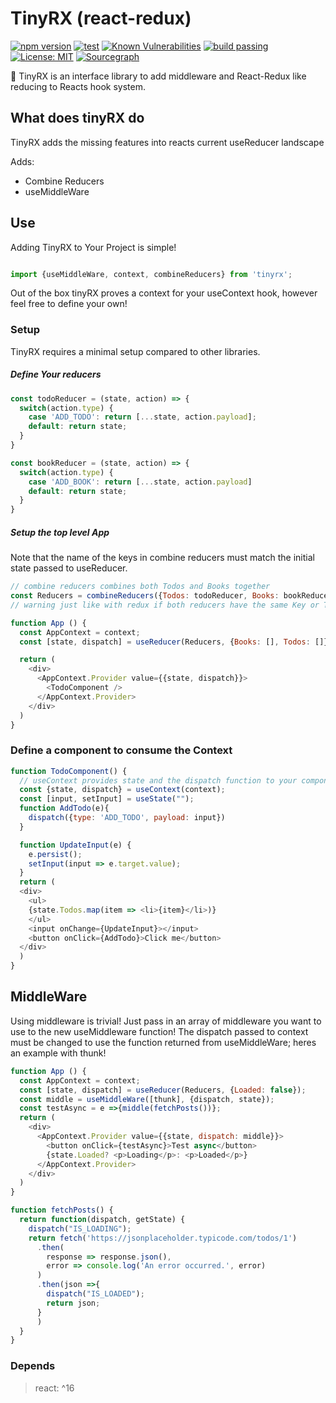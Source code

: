 # TinyRX (react-redux)

[![npm version](https://badge.fury.io/js/tinyrx.svg)](https://badge.fury.io/js/tinyrx)
[![test](https://david-dm.org/stevendixondev/tinyrx.svg)](https://david-dm.org/stevendixondev/tinyrx)
[![Known Vulnerabilities](https://snyk.io/test/github/stevendixondev/tinyrx/badge.svg)](https://snyk.io/test/github/stevendixondev/tinyrx)
[![build passing](https://travis-ci.com/StevenDixonDev/tinyrx.svg?branch=master)](https://travis-ci.com/StevenDixonDev/tinyrx)
[![License: MIT](https://img.shields.io/badge/License-MIT-yellow.svg)](https://opensource.org/licenses/MIT)
[![Sourcegraph](https://sourcegraph.com/github.com/StevenDixonDev/tinyrx/-/badge.svg)](https://sourcegraph.com/github.com/StevenDixonDev/tinyrx?badge)

:pill: TinyRX is an interface library to add middleware and React-Redux like reducing to Reacts hook system.

## What does tinyRX do

TinyRX adds the missing features into reacts current useReducer landscape

Adds: 

- Combine Reducers
- useMiddleWare

## Use

Adding TinyRX to Your Project is simple!

```JavaScript

import {useMiddleWare, context, combineReducers} from 'tinyrx';

```

Out of the box tinyRX proves a context for your useContext hook, however feel free to define your own!

### Setup

TinyRX requires a minimal setup compared to other libraries.

##### Define Your reducers

```JavaScript
const todoReducer = (state, action) => {
  switch(action.type) {
    case 'ADD_TODO': return [...state, action.payload];
    default: return state;
  }
}

const bookReducer = (state, action) => {
  switch(action.type) {
    case 'ADD_BOOK': return [...state, action.payload]
    default: return state;
  }
}
```

##### Setup the top level App

Note that the name of the keys in combine reducers must match the initial state passed to useReducer.

```JavaScript
// combine reducers combines both Todos and Books together
const Reducers = combineReducers({Todos: todoReducer, Books: bookReducer});
// warning just like with redux if both reducers have the same Key or Type both will be affected

function App () {
  const AppContext = context;
  const [state, dispatch] = useReducer(Reducers, {Books: [], Todos: []});

  return (
    <div>
      <AppContext.Provider value={{state, dispatch}}>
        <TodoComponent />
      </AppContext.Provider>
    </div>
  )
}
```

### Define a component to consume the Context

```JavaScript
function TodoComponent() {
  // useContext provides state and the dispatch function to your components
  const {state, dispatch} = useContext(context);
  const [input, setInput] = useState("");
  function AddTodo(e){
    dispatch({type: 'ADD_TODO', payload: input})
  }

  function UpdateInput(e) {
    e.persist();
    setInput(input => e.target.value);
  }
  return (
  <div>
    <ul>
    {state.Todos.map(item => <li>{item}</li>)}
    </ul>
    <input onChange={UpdateInput}></input>
    <button onClick={AddTodo}>Click me</button>
  </div>
  )
}
```

## MiddleWare

Using middleware is trivial! Just pass in an array of middleware you want to use to the new useMiddleware function!
The dispatch passed to context must be changed to use the function returned from useMiddleWare; heres an example with thunk!

```JavaScript
function App () {
  const AppContext = context;
  const [state, dispatch] = useReducer(Reducers, {Loaded: false});
  const middle = useMiddleWare([thunk], {dispatch, state});
  const testAsync = e =>{middle(fetchPosts())};
  return (
    <div>
      <AppContext.Provider value={{state, dispatch: middle}}>
        <button onClick={testAsync}>Test async</button>
        {state.Loaded? <p>Loading</p>: <p>Loaded</p>}
      </AppContext.Provider>
    </div>
  )
}

function fetchPosts() {
  return function(dispatch, getState) {
    dispatch("IS_LOADING");
    return fetch('https://jsonplaceholder.typicode.com/todos/1')
      .then(
        response => response.json(),
        error => console.log('An error occurred.', error)
      )
      .then(json =>{
        dispatch("IS_LOADED");
        return json;
      }
      )
  }
}

```





### Depends

 > react: ^16